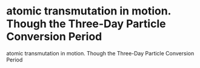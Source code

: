 # atomic transmutation in motion. Though the Three-Day Particle Conversion Period

atomic transmutation in motion. Though the Three-Day Particle Conversion Period